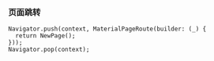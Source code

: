 ### 页面跳转
```flutter
Navigator.push(context, MaterialPageRoute(builder: (_) {
  return NewPage();
}));
Navigator.pop(context);
```